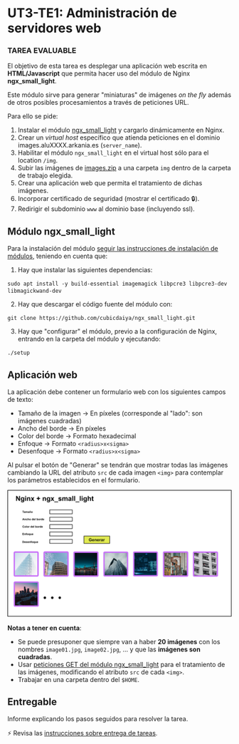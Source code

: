 # UT3-TE1: Administración de servidores web

### TAREA EVALUABLE

El objetivo de esta tarea es desplegar una aplicación web escrita en **HTML/Javascript** que permita hacer uso del módulo de Nginx **ngx_small_light**.

Este módulo sirve para generar "miniaturas" de imágenes _on the fly_ además de otros posibles procesamientos a través de peticiones URL.

Para ello se pide:

1. Instalar el módulo [ngx_small_light](https://github.com/cubicdaiya/ngx_small_light) y cargarlo dinámicamente en Nginx.
2. Crear un _virtual host_ específico que atienda peticiones en el dominio images.aluXXXX.arkania.es (`server_name`).
3. Habilitar el módulo `ngx_small_light` en el virtual host sólo para el location `/img`.
4. Subir las imágenes de [images.zip](./files/images.zip) a una carpeta `img` dentro de la carpeta de trabajo elegida.
5. Crear una aplicación web que permita el tratamiento de dichas imágenes.
6. Incorporar certificado de seguridad (mostrar el certificado 🔒).
7. Redirigir el subdominio `www` al dominio base (incluyendo ssl).

## Módulo ngx_small_light

Para la instalación del módulo [seguir las instrucciones de instalación de módulos](../README.md#instalación-de-un-módulo), teniendo en cuenta que:

1. Hay que instalar las siguientes dependencias:

```
sudo apt install -y build-essential imagemagick libpcre3 libpcre3-dev libmagickwand-dev
```

2. Hay que descargar el código fuente del módulo con:

```console
git clone https://github.com/cubicdaiya/ngx_small_light.git
```

3. Hay que "configurar" el módulo, previo a la configuración de Nginx, entrando en la carpeta del módulo y ejecutando:

```console
./setup
```

## Aplicación web

La aplicación debe contener un formulario web con los siguientes campos de texto:

- Tamaño de la imagen → En píxeles (corresponde al "lado": son imágenes cuadradas)
- Ancho del borde → En píxeles
- Color del borde → Formato hexadecimal
- Enfoque → Formato `<radius>x<sigma>`
- Desenfoque → Formato `<radius>x<sigma>`

Al pulsar el botón de "Generar" se tendrán que mostrar todas las imágenes cambiando la URL del atributo `src` de cada imagen `<img>` para contemplar los parámetros establecidos en el formulario.

![UT3-TE1 Mockup](./images/ut3-te1_mockup.jpg)

**Notas a tener en cuenta**:

- Se puede presuponer que siempre van a haber **20 imágenes** con los nombres `image01.jpg`, `image02.jpg`, ... y que las **imágenes son cuadradas**.
- Usar [peticiones GET del módulo ngx_small_light](https://github.com/cubicdaiya/ngx_small_light#using-get-parameters) para el tratamiento de las imágenes, modificando el atributo `src` de cada `<img>`.
- Trabajar en una carpeta dentro del `$HOME`.

## Entregable

Informe explicando los pasos seguidos para resolver la tarea.

⚡ Revisa las [instrucciones sobre entrega de tareas](../../ut0/assignment-deliveries.md).
